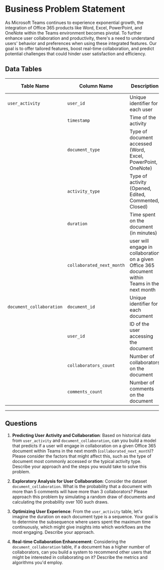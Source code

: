 # Business Problem Statement

As Microsoft Teams continues to experience exponential growth, the integration of Office 365 products like Word, Excel, PowerPoint, and OneNote within the Teams environment becomes pivotal. To further enhance user collaboration and productivity, there's a need to understand users' behavior and preferences when using these integrated features. Our goal is to offer tailored features, boost real-time collaboration, and predict potential challenges that could hinder user satisfaction and efficiency.


## Data Tables

| Table Name | Column Name | Description | Feature Type |
|------------|-------------|-------------|--------------|
| `user_activity` | `user_id` | Unique identifier for each user | Categorical |
|  | `timestamp` | Time of the activity | Datetime |
|  | `document_type` | Type of document accessed (Word, Excel, PowerPoint, OneNote) | Categorical |
|  | `activity_type` | Type of activity (Opened, Edited, Commented, Closed) | Categorical |
|  | `duration` | Time spent on the document (in minutes) | Numeric |
|  | `collaborated_next_month`  | user will engage in collaboration on a given Office 365 document within Teams in the next month | Categorical  |
| `document_collaboration` | `document_id` | Unique identifier for each document | Categorical |
|  | `user_id` | ID of the user accessing the document | Categorical |
|  | `collaborators_count` | Number of collaborators on the document | Numeric |
|  | `comments_count` | Number of comments on the document | Numeric |


---

## Questions

1. **Predicting User Activity and Collaboration**: Based on historical data from `user_activity` and `document_collaboration`, can you build a model that predicts if a user will engage in collaboration on a given Office 365 document within Teams in the next month (`collaborated_next_month`)? Please consider the factors that might affect this, such as the type of document most commonly accessed or the typical activity type. Describe your approach and the steps you would take to solve this problem.


2. **Exploratory Analysis for User Collaboration**: Consider the dataset `document_collaboration`. What is the probability that a document with more than 5 comments will have more than 3 collaborators? Please approach this problem by simulating a random draw of documents and calculating the probability over 100 such draws.


3. **Optimizing User Experience**: From the `user_activity` table, let's imagine the duration on each document type is a sequence. Your goal is to determine the subsequence where users spent the maximum time continuously, which might give insights into which workflows are the most engaging. Describe your approach.

  
4. **Real-time Collaboration Enhancement**: Considering the `document_collaboration` table, if a document has a higher number of collaborators, can you build a system to recommend other users that might be interested in collaborating on it? Describe the metrics and algorithms you'd employ.